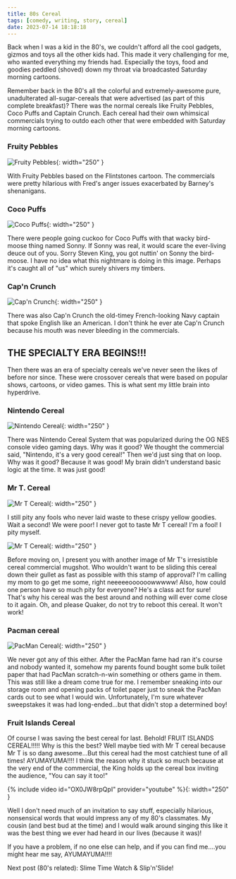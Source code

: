 ```yaml
---
title: 80s Cereal
tags: [comedy, writing, story, cereal]
date: 2023-07-14 18:18:18
---
```


Back when I was a kid in the 80's, we couldn't afford all the cool gadgets, gizmos and toys all the other kids had.  This made it very challenging for me, who wanted everything my friends had. Especially the toys, food and goodies peddled (shoved) down my throat via broadcasted Saturday morning cartoons.

Remember back in the 80's all the colorful and extremely-awesome pure, unadulterated all-sugar-cereals that were advertised (as part of this complete breakfast)?  There was the normal cereals like Fruity Pebbles, Coco Puffs and Captain Crunch. Each cereal had their own whimsical commercials trying to outdo each other that were embedded with Saturday morning cartoons.

### Fruity Pebbles

![Fruity Pebbles](/images/sat-morn-commercials/fruity-pebbles.jpg){: width="250" }

With Fruity Pebbles based on the Flintstones cartoon. The commercials were pretty hilarious with Fred's anger issues exacerbated by Barney's shenanigans.

### Coco Puffs

![Coco Puffs](/images/sat-morn-commercials/coco-puffs.jpg){: width="250" }

There were people going cuckoo for Coco Puffs with that wacky bird-moose thing named Sonny. If Sonny was real, it would scare the ever-living deuce out of you. Sorry Steven King, you got nuttin' on Sonny the bird-moose. I have no idea what this nightmare is doing in this image. Perhaps it's caught all of "us" which surely shivers my timbers.

### Cap'n Crunch

![Cap'n Crunch](/images/sat-morn-commercials/capn-crunch.jpg){: width="250" }

There was also Cap'n Crunch the old-timey French-looking Navy captain that spoke English like an American. I don't think he ever ate Cap'n Crunch because his mouth was never bleeding in the commercials.

## THE SPECIALTY ERA BEGINS!!!

Then there was an era of specialty cereals we've never seen the likes of before nor since. These were crossover cereals that were based on popular shows, cartoons, or video games. This is what sent my little brain into hyperdrive.

### Nintendo Cereal

![Nintendo Cereal](/images/sat-morn-commercials/nintendo-cerial.jpg){: width="250" }

There was Nintendo Cereal System that was popularized during the OG NES console video gaming days. Why was it good? We thought the commercial said, "Nintendo, it's a very good cereal!" Then we'd just sing that on loop. Why was it good? Because it was good! My brain didn't understand basic logic at the time. It was just good!


### Mr T. Cereal

![Mr T Cereal](/images/sat-morn-commercials/mr-t-cerial01.jpg){: width="250" }

I still pity any fools who never laid waste to these crispy yellow goodies. Wait a second! We were poor! I never got to taste Mr T cereal! I'm a fool! I pity myself.

![Mr T Cereal](/images/sat-morn-commercials/mr-t-cereal02.jpg){: width="250" }

Before moving on, I present you with another image of Mr T's irresistible cereal commercial mugshot. Who wouldn't want to be sliding this cereal down their gullet as fast as possible with this stamp of approval? I'm calling my mom to go get me some, right neeeeeoooooowwwww! Also, how could one person have so much pity for everyone? He's a class act for sure! That's why his cereal was the best around and nothing will ever come close to it again. Oh, and please Quaker, do not try to reboot this cereal. It won't work!

### Pacman cereal

![PacMan Cereal](/images/sat-morn-commercials/pacman-cereal.jpg){: width="250" }

We never got any of this either. After the PacMan fame had ran it's course and nobody wanted it, somehow my parents found bought some bulk toilet paper that had PacMan scratch-n-win something or others game in them. This was still like a dream come true for me. I remember sneaking into our storage room and opening packs of toilet paper just to sneak the PacMan cards out to see what I would win. Unfortunately, I'm sure whatever sweepstakes it was had long-ended...but that didn't stop a determined boy!

### Fruit Islands Cereal

Of course I was saving the best cereal for last. Behold! FRUIT ISLANDS CEREAL!!!!!
Why is this the best? Well maybe tied with Mr T cereal because Mr T is so dang awesome...But this cereal had the most catchiest tune of all times! AYUMAYUMA!!!! I think the reason why it stuck so much because at the very end of the commercial, the King holds up the cereal box inviting the audience, "You can say it too!"

{% include video id="OX0JW8rpQpI" provider="youtube" %}{: width="250" }

Well I don't need much of an invitation to say stuff, especially hilarious, nonsensical words that would impress any of my 80's classmates. My cousin (and best bud at the time) and I would walk around singing this like it was the best thing we ever had heard in our lives (because it was)!

If you have a problem, if no one else can help, and if you can find me....you might hear me say, AYUMAYUMA!!!!

Next post (80's related):
Slime Time Watch & Slip'n'Slide!